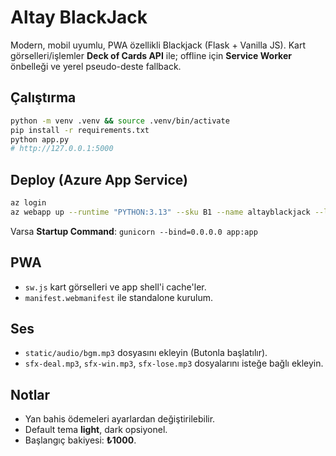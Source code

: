 # Altay BlackJack

Modern, mobil uyumlu, PWA özellikli Blackjack (Flask + Vanilla JS). Kart görselleri/işlemler **Deck of Cards API** ile; offline için **Service Worker** önbelleği ve yerel pseudo-deste fallback.

## Çalıştırma
```bash
python -m venv .venv && source .venv/bin/activate
pip install -r requirements.txt
python app.py
# http://127.0.0.1:5000
```

## Deploy (Azure App Service)
```bash
az login
az webapp up --runtime "PYTHON:3.13" --sku B1 --name altayblackjack --logs
```
Varsa **Startup Command**: `gunicorn --bind=0.0.0.0 app:app`

## PWA
- `sw.js` kart görselleri ve app shell'i cache'ler.
- `manifest.webmanifest` ile standalone kurulum.

## Ses
- `static/audio/bgm.mp3` dosyasını ekleyin (Butonla başlatılır).
- `sfx-deal.mp3`, `sfx-win.mp3`, `sfx-lose.mp3` dosyalarını isteğe bağlı ekleyin.

## Notlar
- Yan bahis ödemeleri ayarlardan değiştirilebilir.
- Default tema **light**, dark opsiyonel.
- Başlangıç bakiyesi: **₺1000**.
